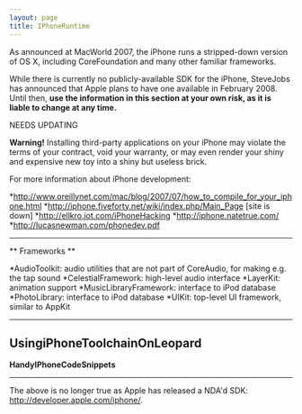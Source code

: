 ```yaml
---
layout: page
title: IPhoneRuntime
---
```


As announced at M<nowiki/>acWorld 2007, the iPhone runs a stripped-down version of OS X, including CoreFoundation and many other familiar frameworks.

While there is currently no publicly-available SDK for the iPhone, SteveJobs has announced that Apple plans to have one available in February 2008.  Until then, **use the information in this section at your own risk, as it is liable to change at any time.**

NEEDS UPDATING

**Warning!** Installing third-party applications on your iPhone may violate the terms of your contract, void your warranty, or may even render your shiny and expensive new toy into a shiny but useless brick.

For more information about iPhone development:


*http://www.oreillynet.com/mac/blog/2007/07/how_to_compile_for_your_iphone.html
*http://iphone.fiveforty.net/wiki/index.php/Main_Page [site is down]
*http://ellkro.jot.com/iPhoneHacking
*http://iphone.natetrue.com/
*http://lucasnewman.com/phonedev.pdf


----

**
Frameworks
**


*AudioToolkit: audio utilities that are not part of CoreAudio, for making e.g. the tap sound
*CelestialFramework: high-level audio interface
*LayerKit: animation support
*MusicLibraryFramework: interface to iPod database
*PhotoLibrary: interface to iPod database
*UIKit: top-level UI framework, similar to AppKit


----

**UsingiPhoneToolchainOnLeopard**
----

**HandyIPhoneCodeSnippets**

----

The above is no longer true as Apple has released a NDA'd SDK: http://developer.apple.com/iphone/.

